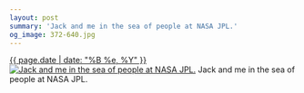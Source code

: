 ```yaml
---
layout: post
summary: 'Jack and me in the sea of people at NASA JPL.'
og_image: 372-640.jpg
---
```


<p>
  <time><a href="/372">{{ page.date | date: "%B %e, %Y" }}</a></time>
  <a href="/372"><img src="{{ site.assets_url }}/372-320.jpg" srcset="{{ site.assets_url }}/372-640.jpg 640w, {{ site.assets_url }}/372-480.jpg 480w, {{ site.assets_url }}/372-320.jpg 320w, {{ site.assets_url }}/372-160.jpg 160w" sizes="(min-width: 700px) 50vw, calc(100vw - 2rem)" alt="Jack and me in the sea of people at NASA JPL." /></a>
  <span>Jack and me in the sea of people at NASA JPL.</span>
</p>
